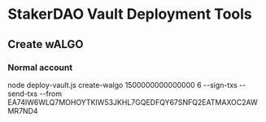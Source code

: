 # StakerDAO Vault Deployment Tools

## Create wALGO

### Normal account
node deploy-vault.js create-walgo 1500000000000000 6 --sign-txs --send-txs --from EA74IW6WLQ7MOHOYTKIW53JKHL7GQEDFQY67SNFQ2EATMAXOC2AWMR7ND4